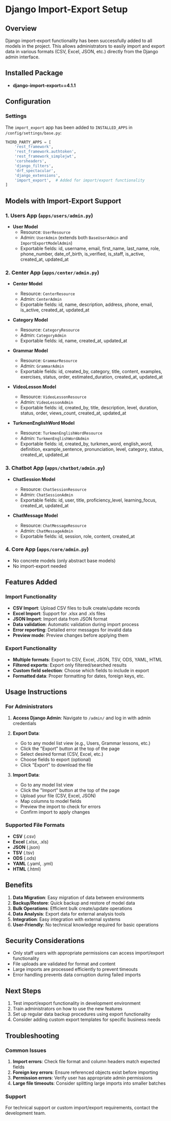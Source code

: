 # Django Import-Export Setup

## Overview
Django import-export functionality has been successfully added to all models in the project. This allows administrators to easily import and export data in various formats (CSV, Excel, JSON, etc.) directly from the Django admin interface.

## Installed Package
- **django-import-export==4.1.1**

## Configuration

### Settings
The `import_export` app has been added to `INSTALLED_APPS` in `/config/settings/base.py`:

```python
THIRD_PARTY_APPS = [
    'rest_framework',
    'rest_framework.authtoken',
    'rest_framework_simplejwt',
    'corsheaders',
    'django_filters',
    'drf_spectacular',
    'django_extensions',
    'import_export',  # Added for import/export functionality
]
```

## Models with Import-Export Support

### 1. Users App (`apps/users/admin.py`)
- **User Model**
  - Resource: `UserResource`
  - Admin: `UserAdmin` (extends both `BaseUserAdmin` and `ImportExportModelAdmin`)
  - Exportable fields: id, username, email, first_name, last_name, role, phone_number, date_of_birth, is_verified, is_staff, is_active, created_at, updated_at

### 2. Center App (`apps/center/admin.py`)
- **Center Model**
  - Resource: `CenterResource`
  - Admin: `CenterAdmin`
  - Exportable fields: id, name, description, address, phone, email, is_active, created_at, updated_at

- **Category Model**
  - Resource: `CategoryResource`
  - Admin: `CategoryAdmin`
  - Exportable fields: id, name, created_at, updated_at

- **Grammar Model**
  - Resource: `GrammarResource`
  - Admin: `GrammarAdmin`
  - Exportable fields: id, created_by, category, title, content, examples, exercises, status, order, estimated_duration, created_at, updated_at

- **VideoLesson Model**
  - Resource: `VideoLessonResource`
  - Admin: `VideoLessonAdmin`
  - Exportable fields: id, created_by, title, description, level, duration, status, order, views_count, created_at, updated_at

- **TurkmenEnglishWord Model**
  - Resource: `TurkmenEnglishWordResource`
  - Admin: `TurkmenEnglishWordAdmin`
  - Exportable fields: id, created_by, turkmen_word, english_word, definition, example_sentence, pronunciation, level, category, status, created_at, updated_at

### 3. Chatbot App (`apps/chatbot/admin.py`)
- **ChatSession Model**
  - Resource: `ChatSessionResource`
  - Admin: `ChatSessionAdmin`
  - Exportable fields: id, user, title, proficiency_level, learning_focus, created_at, updated_at

- **ChatMessage Model**
  - Resource: `ChatMessageResource`
  - Admin: `ChatMessageAdmin`
  - Exportable fields: id, session, role, content, created_at

### 4. Core App (`apps/core/admin.py`)
- No concrete models (only abstract base models)
- No import-export needed

## Features Added

### Import Functionality
- **CSV Import**: Upload CSV files to bulk create/update records
- **Excel Import**: Support for .xlsx and .xls files
- **JSON Import**: Import data from JSON format
- **Data validation**: Automatic validation during import process
- **Error reporting**: Detailed error messages for invalid data
- **Preview mode**: Preview changes before applying them

### Export Functionality
- **Multiple formats**: Export to CSV, Excel, JSON, TSV, ODS, YAML, HTML
- **Filtered exports**: Export only filtered/searched results
- **Custom field selection**: Choose which fields to include in export
- **Formatted data**: Proper formatting for dates, foreign keys, etc.

## Usage Instructions

### For Administrators

1. **Access Django Admin**: Navigate to `/admin/` and log in with admin credentials

2. **Export Data**:
   - Go to any model list view (e.g., Users, Grammar lessons, etc.)
   - Click the "Export" button at the top of the page
   - Select desired format (CSV, Excel, etc.)
   - Choose fields to export (optional)
   - Click "Export" to download the file

3. **Import Data**:
   - Go to any model list view
   - Click the "Import" button at the top of the page
   - Upload your file (CSV, Excel, JSON)
   - Map columns to model fields
   - Preview the import to check for errors
   - Confirm import to apply changes

### Supported File Formats
- **CSV** (.csv)
- **Excel** (.xlsx, .xls)
- **JSON** (.json)
- **TSV** (.tsv)
- **ODS** (.ods)
- **YAML** (.yaml, .yml)
- **HTML** (.html)

## Benefits

1. **Data Migration**: Easy migration of data between environments
2. **Backup/Restore**: Quick backup and restore of model data
3. **Bulk Operations**: Efficient bulk create/update operations
4. **Data Analysis**: Export data for external analysis tools
5. **Integration**: Easy integration with external systems
6. **User-Friendly**: No technical knowledge required for basic operations

## Security Considerations

- Only staff users with appropriate permissions can access import/export functionality
- File uploads are validated for format and content
- Large imports are processed efficiently to prevent timeouts
- Error handling prevents data corruption during failed imports

## Next Steps

1. Test import/export functionality in development environment
2. Train administrators on how to use the new features
3. Set up regular data backup procedures using export functionality
4. Consider adding custom export templates for specific business needs

## Troubleshooting

### Common Issues
1. **Import errors**: Check file format and column headers match expected fields
2. **Foreign key errors**: Ensure referenced objects exist before importing
3. **Permission errors**: Verify user has appropriate admin permissions
4. **Large file timeouts**: Consider splitting large imports into smaller batches

### Support
For technical support or custom import/export requirements, contact the development team.